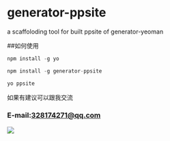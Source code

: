 generator-ppsite
=================

a scaffoloding tool for  built ppsite of generator-yeoman 

##<a name="code"/>如何使用
```javascript
npm install -g yo
```
```javascript
npm install -g generator-ppsite
```
```javascript
yo ppsite
```
如果有建议可以跟我交流 
### E-mail:328174271@qq.com

![](http://g.hiphotos.baidu.com/baike/w%3D268/sign=0a9f547136a85edffa8cf925715509d8/f9dcd100baa1cd11c4254f01bb12c8fcc2cec3fdfc030d43.jpg)
